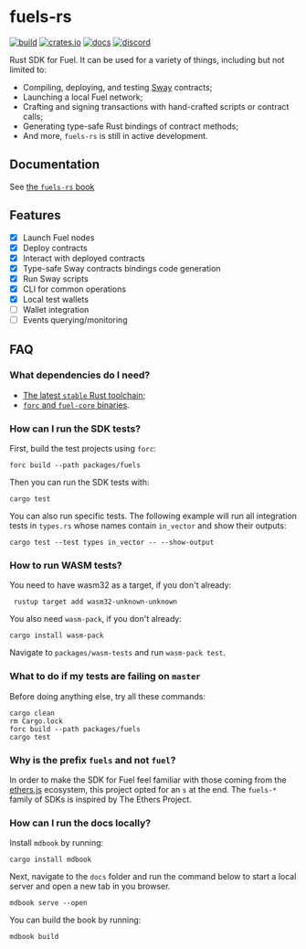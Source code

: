# fuels-rs

[![build](https://github.com/FuelLabs/fuels-rs/actions/workflows/ci.yml/badge.svg)](https://github.com/FuelLabs/fuels-rs/actions/workflows/ci.yml)
[![crates.io](https://img.shields.io/crates/v/fuels?label=latest)](https://crates.io/crates/fuels)
[![docs](https://docs.rs/fuels/badge.svg)](https://docs.rs/fuels)
[![discord](https://img.shields.io/badge/chat%20on-discord-orange?&logo=discord&logoColor=ffffff&color=7389D8&labelColor=6A7EC2)](https://discord.gg/xfpK4Pe)

Rust SDK for Fuel. It can be used for a variety of things, including but not limited to:

- Compiling, deploying, and testing [Sway](https://github.com/FuelLabs/sway) contracts;
- Launching a local Fuel network;
- Crafting and signing transactions with hand-crafted scripts or contract calls;
- Generating type-safe Rust bindings of contract methods;
- And more, `fuels-rs` is still in active development.

## Documentation

See [the `fuels-rs` book](https://fuellabs.github.io/fuels-rs/latest/)

## Features

- [x] Launch Fuel nodes
- [x] Deploy contracts
- [x] Interact with deployed contracts
- [x] Type-safe Sway contracts bindings code generation
- [x] Run Sway scripts
- [x] CLI for common operations
- [x] Local test wallets
- [ ] Wallet integration
- [ ] Events querying/monitoring

## FAQ

### What dependencies do I need?

- [The latest `stable` Rust toolchain](https://fuellabs.github.io/sway/master/book/introduction/installation.html);
- [`forc` and `fuel-core` binaries](https://fuellabs.github.io/sway/master/book/introduction/installation.html#installing-from-cargo).

### How can I run the SDK tests?

First, build the test projects using `forc`:

```shell
forc build --path packages/fuels
```

Then you can run the SDK tests with:

```shell
cargo test
```

You can also run specific tests. The following example will run all integration tests in `types.rs` whose names contain `in_vector` and show their outputs:

```shell
cargo test --test types in_vector -- --show-output
```
### How to run WASM tests?
You need to have wasm32 as a target, if you don't already:
```shell
 rustup target add wasm32-unknown-unknown
```
You also need `wasm-pack`, if you don't already:
```shell
cargo install wasm-pack
```

Navigate to `packages/wasm-tests` and run `wasm-pack test`.
### What to do if my tests are failing on `master`

Before doing anything else, try all these commands:

```shell
cargo clean
rm Cargo.lock
forc build --path packages/fuels
cargo test
```

### Why is the prefix `fuels` and not `fuel`?

In order to make the SDK for Fuel feel familiar with those coming from the [ethers.js](https://github.com/ethers-io/ethers.js) ecosystem, this project opted for an `s` at the end. The `fuels-*` family of SDKs is inspired by The Ethers Project.

### How can I run the docs locally?

Install `mdbook` by running:

```shell
cargo install mdbook
```

Next, navigate to the `docs` folder and run the command below to start a local server and open a new tab in you browser.

```shell
mdbook serve --open
```

You can build the book by running:

```shell
mdbook build
```


